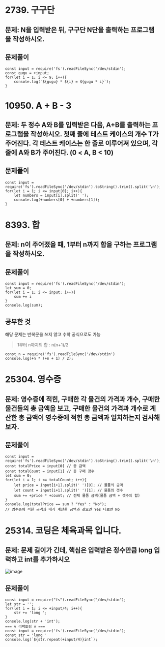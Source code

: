 # 2739. 구구단
## 문제: N을 입력받은 뒤, 구구단 N단을 출력하는 프로그램을 작성하시오. 
## 문제풀이
```
const input = require('fs').readFileSync('/dev/stdin');
const gugu = +input;
for(let i = 1; i <= 9; i++){
    console.log(`${gugu} * ${i} = ${gugu * i}`);
}
```


# 10950. A + B - 3
## 문제: 두 정수 A와 B를 입력받은 다음, A+B를 출력하는 프로그램을 작성하시오. 첫째 줄에 테스트 케이스의 개수 T가 주어진다. 각 테스트 케이스는 한 줄로 이루어져 있으며, 각 줄에 A와 B가 주어진다. (0 < A, B < 10)
## 문제풀이
```
const input = require('fs').readFileSync('/dev/stdin').toString().trim().split('\n');
for(let i = 1; i <= input[0]; i++){
    let numbers = input[i].split(' ');
    console.log(+numbers[0] + +numbers[1]);
}
```


# 8393. 합
## 문제: n이 주어졌을 때, 1부터 n까지 합을 구하는 프로그램을 작성하시오.
## 문제풀이
```
const input = require('fs').readFileSync('/dev/stdin');
let sum = 0;
for(let i = 1; i <= input; i++){
    sum += i
}
console.log(sum);
```
## 공부한 것
해당 문제는 반복문을 쓰지 않고 수학 공식으로도 가능 
> 1부터 n까지의 합 : n(n+1)/2
```
const n = require('fs').readFileSync('/dev/stdin')
console.log(+n * (+n + 1) / 2);
```


# 25304. 영수증
## 문제: 영수증에 적힌, 구매한 각 물건의 가격과 개수, 구매한 물건들의 총 금액을 보고, 구매한 물건의 가격과 개수로 계산한 총 금액이 영수증에 적힌 총 금액과 일치하는지 검사해보자.
## 문제풀이
```
const input = require('fs').readFileSync('/dev/stdin').toString().trim().split('\n');
const totalPrice = input[0] // 총 금액
const totalCount = input[1] // 총 구매 갯수
let sum = 0;
for(let i = 1; i <= totalCount; i++){
    let price = input[i+1].split(' ')[0]; // 물품의 금액
    let count = input[i+1].split(' ')[1]; // 물품의 갯수
    sum += +price * +count; // 전체 물품 금액(물품 금액 + 갯수의 합)
}
console.log(totalPrice == sum ? "Yes" : "No");
// 영수증에 찍힌 금액과 내가 계산한 금액과 같으면 Yes 다르면 No
```


# 25314. 코딩은 체육과목 입니다.
## 문제: 문제 길이가 긴데, 핵심은 입력받은 정수만큼 long 입력하고 int를 추가하시오
![image](https://github.com/JavaScript-Coding-Test-Study/lsh/assets/133360417/7db4a742-63d6-4483-8679-c3726645f738)

## 문제풀이
```
const input = require("fs").readFileSync("/dev/stdin");
let str = '';
for(let i = 1; i <= +input/4; i++){
    str += 'long ';
}
console.log(str + 'int');
=== v 리팩토링 v ===
const input = require('fs').readFileSync('/dev/stdin');
const str = 'long '
console.log(`${str.repeat(+input/4)}int`);
```





















